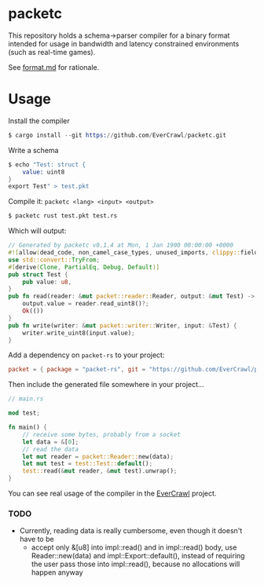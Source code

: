 # packetc

This repository holds a schema->parser compiler for a binary format intended for usage in bandwidth and latency constrained environments (such as real-time games).

See [format.md](format.md) for rationale.

# Usage

Install the compiler

```s
$ cargo install --git https://github.com/EverCrawl/packetc.git
```

Write a schema

```s
$ echo "Test: struct {
    value: uint8
}
export Test" > test.pkt
```

Compile it: `packetc <lang> <input> <output>`

```s
$ packetc rust test.pkt test.rs
```

Which will output:

```rust
// Generated by packetc v0.1.4 at Mon, 1 Jan 1900 00:00:00 +0000
#![allow(dead_code, non_camel_case_types, unused_imports, clippy::field_reassign_with_default)]
use std::convert::TryFrom;
#[derive(Clone, PartialEq, Debug, Default)]
pub struct Test {
    pub value: u8,
}
pub fn read(reader: &mut packet::reader::Reader, output: &mut Test) -> Result<(), packet::Error> {
    output.value = reader.read_uint8()?;
    Ok(())
}
pub fn write(writer: &mut packet::writer::Writer, input: &Test) {
    writer.write_uint8(input.value);
}
```

Add a dependency on `packet-rs` to your project:

```toml
packet = { package = "packet-rs", git = "https://github.com/EverCrawl/packet-rs.git" }
```

Then include the generated file somewhere in your project...

```rust
// main.rs

mod test;

fn main() {
    // receive some bytes, probably from a socket
    let data = &[0];
    // read the data
    let mut reader = packet::Reader::new(data);
    let mut test = test::Test::default();
    test::read(&mut reader, &mut test).unwrap();
}
```

You can see real usage of the compiler in the [EverCrawl](https://github.com/EverCrawl) project.


### TODO

- Currently, reading data is really cumbersome, even though it doesn't have to be
  - accept only &[u8] into impl::read() and in impl::read() body, use Reader::new(data) and impl::Export::default(), instead of requiring the user pass those into impl::read(), because no allocations will happen anyway